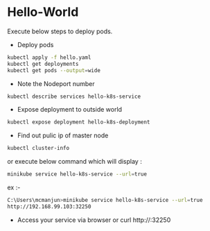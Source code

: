 # Hello-World

Execute below steps to deploy pods.

  - Deploy pods
  ```sh
  kubectl apply -f hello.yaml
  kubectl get deployments
  kubectl get pods --output=wide
  ```
  - Note the Nodeport number 
  ```sh
  kubectl describe services hello-k8s-service
  ```
  - Expose deployment to outside world
  ```sh
  kubectl expose deployment hello-k8s-deployment
  ```
  - Find out pulic ip of master node
  ```sh
  kubectl cluster-info
  ```
  or execute below command which will display <ip-address>:<port>
  ```sh
  minikube service hello-k8s-service --url=true
  ```
  ex :- 
  ```sh
  C:\Users\mcmanjun>minikube service hello-k8s-service --url=true
  http://192.168.99.103:32250
  ```
  - Access your service via browser or curl
  http://<ip-of-vm>:32250

